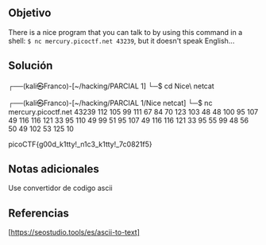 ## Objetivo
There is a nice program that you can talk to by using this command in a shell: `$ nc mercury.picoctf.net 43239`, but it doesn't speak English...
## Solución
                                                                                                
┌──(kali㉿Franco)-[~/hacking/PARCIAL 1]
└─$ cd Nice\ netcat 
                                                                                                
┌──(kali㉿Franco)-[~/hacking/PARCIAL 1/Nice netcat]
└─$ nc mercury.picoctf.net 43239
112 
105 
99 
111 
67 
84 
70 
123 
103 
48 
48 
100 
95 
107 
49 
116 
116 
121 
33 
95 
110 
49 
99 
51 
95 
107 
49 
116 
116 
121 
33 
95 
55 
99 
48 
56 
50 
49 
102 
53 
125 
10 

picoCTF{g00d_k1tty!_n1c3_k1tty!_7c0821f5}

## Notas adicionales
Use convertidor de codigo ascii
## Referencias
[https://seostudio.tools/es/ascii-to-text]

